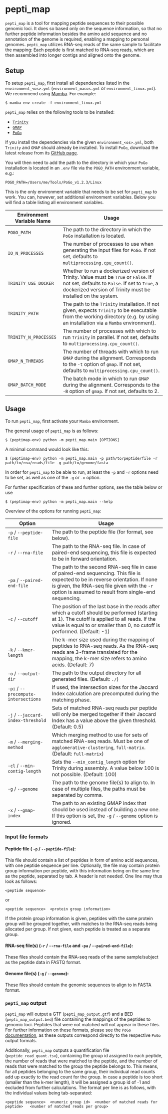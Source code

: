 # pepti_map

`pepti_map` is a tool for mapping peptide sequences to their possible genomic loci. It does so based only on the sequence information, so that no further peptide information besides the amino acid sequence and no annotation of the genome is required, enabling a mapping to personal genomes. `pepti_map` utilizes RNA-seq reads of the same sample to facilitate the mapping: Each peptide is first matched to RNA-seq reads, which are then assembled into longer contigs and aligned onto the genome.

## Setup

To setup `pepti_map`, first install all dependencies listed in the `environment_<os>.yml` (`environment_macos.yml` or `environment_linux.yml`). We recommend using [Mamba](https://mamba.readthedocs.io/en/latest/installation/mamba-installation.html#mamba-install). For example:

```
$ mamba env create -f environment_linux.yml
```

`pepti_map` relies on the following tools to be installed:
- [`Trinity`](https://github.com/trinityrnaseq/trinityrnaseq/wiki)
- [`GMAP`](http://research-pub.gene.com/gmap/)
- [`PoGo`](https://www.sanger.ac.uk/tool/pogo/)

If you install the dependencies via the given `environment_<os>.yml`, both `Trinity` and `GMAP` should already be installed. To install `PoGo`, download the latest release from its [GitHub page](https://github.com/cschlaffner/PoGo/releases).

You will then need to add the path to the directory in which your `PoGo` installation is located in an `.env` file via the `POGO_PATH` environment variable, e.g.:

```
POGO_PATH=/Users/me/Tools/PoGo_v1.2.3/Linux
```

This is the only environment variable that needs to be set for `pepti_map` to work. You can, however, set additional environment variables. Below you will find a table listing all environment variables.

| Environment Variable Name | Usage |
| ------------------------- | ----- |
| `POGO_PATH`               | The path to the directory in which the `PoGo` installation is located. |
| `IO_N_PROCESSES`          | The number of processes to use when generating the input files for `PoGo`. If not set, defaults to `multiprocessing.cpu_count()`. |
| `TRINITY_USE_DOCKER`      | Whether to run a dockerized version of Trinity. Value must be `True` or `False`. If not set, defaults to `False`. If set to `True`, a dockerized version of Trinity must be installed on the system. |
| `TRINITY_PATH`            | The path to the `Trinity` installation. If not given, expects `Trinity` to be executable from the working directory (e.g. by using an installation via a `Mamba` environment). |
| `TRINITY_N_PROCESSES`     | The number of processes with which to run `Trinity` in parallel. If not set, defaults to `multiprocessing.cpu_count()`. |
| `GMAP_N_THREADS`          | The number of threads with which to run `GMAP` during the alignment. Corresponds to the `-t` option of `gmap`. If not set, defaults to `multiprocessing.cpu_count()`. |
| `GMAP_BATCH_MODE`         | The batch mode in which to run `GMAP` during the alignment. Corresponds to the `-B` option of `gmap`. If not set, defaults to 2.      |


## Usage

To run `pepti_map`, first activate your `Mamba` environment.

The general usage of `pepti_map` is as follows:
```
$ (peptimap-env) python -m pepti_map.main [OPTIONS]
```
A minimal command would look like this:
```
$ (peptimap-env) python -m pepti_map.main -p path/to/peptide/file -r path/to/rna/reads/file -g path/to/genome/fasta
```
In order for `pepti_map` to be able to run, at least the `-p` and `-r` options need to be set, as well as one of the `-g` or `-x` option.

For further specification of these and further options, see the table below or use
```
$ (peptimap-env) python -m pepti_map.main --help
```

Overview of the options for running `pepti_map`:

| Option | Usage |
| ------ | ----- |
| `-p` / `--peptide-file` | The path to the peptide file (for format, see below). |
| `-r` / `--rna-file` | The path to the RNA-seq file. In case of paired-end sequencing, this file is expected to be in forward orientation. |
| `-pa` / `--paired-end-file` | The path to the second RNA-seq file in case of paired-end sequencing. This file is expected to be in reverse orientation. If none is given, the RNA-seq file given with the `-r` option is assumed to result from single-end sequencing. |
| `-c` / `--cutoff` | The position of the last base in the reads after which a cutoff should be performed (starting at 1). The cutoff is applied to all reads. If the value is equal to or smaller than 0, no cutoff is performed. (Default: -1) |
| `-k` / `--kmer-length` | The k-mer size used during the mapping of peptides to RNA-seq reads. As the RNA-seq reads are 3-frame translated for the mapping, the k-mer size refers to amino acids. (Default: 7) |
| `-o` / `--output-dir` | The path to the output directory for all generated files. (Default: `./`)|
| `-pi` / `--precompute-intersections` | If used, the intersection sizes for the Jaccard Index calculation are precomputed during the matching phase. |
| `-j` / `--jaccard-index-threshold` | Sets of matched RNA-seq reads per peptide will only be merged together if their Jaccard Index has a value above the given threshold. (Default: 0.5) |
| `-m` / `--merging-method` | Which merging method to use for sets of matched RNA-seq reads. Must be one of `agglomerative-clustering`, `full-matrix`. (Default: `full-matrix`) |
| `-cl` / `--min-contig-length` | Sets the `--min_contig_length` option for Trinity during assembly. A value below 100 is not possible. (Default: 100) |
| `-g` / `--genome` | The path to the genome file(s) to align to. In case of multiple files, the paths must be separated by comma. |
| `-x` / `--gmap-index` | The path to an existing GMAP index that should be used instead of building a new one. If this option is set, the `-g` / `--genome` option is ignored.|

### Input file formats

#### Peptide file ( `-p` / `--peptide-file`):
This file should contain a list of peptides in form of amino acid sequences, with one peptide sequence per line. Optionally, the file may contain protein group information per peptide, with this information being on the same line as the peptide, separated by tab. A header is not needed. One line may thus look as follows:
```
<peptide sequence>
```
or
```
<peptide sequence>  <protein group information>
```

If the protein group information is given, peptides with the same protein group will be grouped together, with matches to the RNA-seq reads being allocated per group. If not given, each peptide is treated as a separate group.

#### RNA-seq file(s) (`-r` / `--rna-file` and `-pa` / `--paired-end-file`):
These files should contain the RNA-seq reads of the same sample/subject as the peptide data in FASTQ format.

#### Genome file(s) (`-g` / `--genome`):
These files should contain the genomic sequences to align to in FASTA format.

### `pepti_map` output
`pepti_map` will output a GTF (`pepti_map_output.gtf`) and a BED (`pepti_map_output.bed`) file containing the mappings of the peptides to genomic loci. Peptides that were not matched will not appear in these files. For further information on these formats, please see the `PoGo` [documentation](https://github.com/cschlaffner/PoGo), as these outputs correspond directly to the respective `PoGo` output formats.

Additionally, `pepti_map` outputs a quantification file (`peptide_read_quant.tsv`), containing the group id assigned to each peptide, the number of reads that were matched to the peptide, and the number of reads that were matched to the group the peptide belongs to. This means, for all peptides belonging to the same group, their individual read counts add up exactly to the read count for the group. In case a peptide is too short (smaller than the k-mer length), it will be assigned a group id of -1 and excluded from further calculations. The format per line is as follows, with the individual values being tab-separated:
```
<peptide sequence>  <numeric group id>  <number of matched reads for peptide>   <number of matched reads per group>
```
